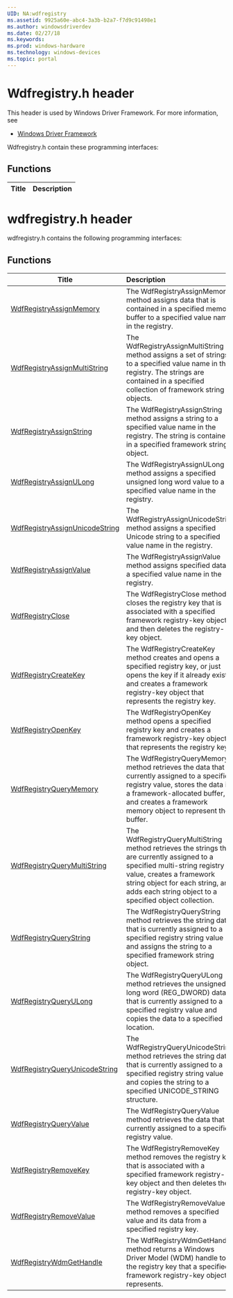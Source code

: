 ```yaml
---
UID: NA:wdfregistry
ms.assetid: 9925a60e-abc4-3a3b-b2a7-f7d9c91498e1
ms.author: windowsdriverdev
ms.date: 02/27/18
ms.keywords: 
ms.prod: windows-hardware
ms.technology: windows-devices
ms.topic: portal
---
```


# Wdfregistry.h header



This header is used by Windows Driver Framework. For more information, see
- [Windows Driver Framework](../_wdf/index.md)

Wdfregistry.h contain these programming interfaces:


## Functions

| Title   | Description   |
| ---- |:----

# wdfregistry.h header



wdfregistry.h contains the following programming interfaces:





## Functions
| Title | Description |
| ---- |:---- |
| [WdfRegistryAssignMemory](nf-wdfregistry-wdfregistryassignmemory.md) | The WdfRegistryAssignMemory method assigns data that is contained in a specified memory buffer to a specified value name in the registry. |
| [WdfRegistryAssignMultiString](nf-wdfregistry-wdfregistryassignmultistring.md) | The WdfRegistryAssignMultiString method assigns a set of strings to a specified value name in the registry. The strings are contained in a specified collection of framework string objects. |
| [WdfRegistryAssignString](nf-wdfregistry-wdfregistryassignstring.md) | The WdfRegistryAssignString method assigns a string to a specified value name in the registry. The string is contained in a specified framework string object. |
| [WdfRegistryAssignULong](nf-wdfregistry-wdfregistryassignulong.md) | The WdfRegistryAssignULong method assigns a specified unsigned long word value to a specified value name in the registry. |
| [WdfRegistryAssignUnicodeString](nf-wdfregistry-wdfregistryassignunicodestring.md) | The WdfRegistryAssignUnicodeString method assigns a specified Unicode string to a specified value name in the registry. |
| [WdfRegistryAssignValue](nf-wdfregistry-wdfregistryassignvalue.md) | The WdfRegistryAssignValue method assigns specified data to a specified value name in the registry. |
| [WdfRegistryClose](nf-wdfregistry-wdfregistryclose.md) | The WdfRegistryClose method closes the registry key that is associated with a specified framework registry-key object and then deletes the registry-key object. |
| [WdfRegistryCreateKey](nf-wdfregistry-wdfregistrycreatekey.md) | The WdfRegistryCreateKey method creates and opens a specified registry key, or just opens the key if it already exists, and creates a framework registry-key object that represents the registry key. |
| [WdfRegistryOpenKey](nf-wdfregistry-wdfregistryopenkey.md) | The WdfRegistryOpenKey method opens a specified registry key and creates a framework registry-key object that represents the registry key. |
| [WdfRegistryQueryMemory](nf-wdfregistry-wdfregistryquerymemory.md) | The WdfRegistryQueryMemory method retrieves the data that is currently assigned to a specified registry value, stores the data in a framework-allocated buffer, and creates a framework memory object to represent the buffer. |
| [WdfRegistryQueryMultiString](nf-wdfregistry-wdfregistryquerymultistring.md) | The WdfRegistryQueryMultiString method retrieves the strings that are currently assigned to a specified multi-string registry value, creates a framework string object for each string, and adds each string object to a specified object collection. |
| [WdfRegistryQueryString](nf-wdfregistry-wdfregistryquerystring.md) | The WdfRegistryQueryString method retrieves the string data that is currently assigned to a specified registry string value and assigns the string to a specified framework string object. |
| [WdfRegistryQueryULong](nf-wdfregistry-wdfregistryqueryulong.md) | The WdfRegistryQueryULong method retrieves the unsigned long word (REG_DWORD) data that is currently assigned to a specified registry value and copies the data to a specified location. |
| [WdfRegistryQueryUnicodeString](nf-wdfregistry-wdfregistryqueryunicodestring.md) | The WdfRegistryQueryUnicodeString method retrieves the string data that is currently assigned to a specified registry string value and copies the string to a specified UNICODE_STRING structure. |
| [WdfRegistryQueryValue](nf-wdfregistry-wdfregistryqueryvalue.md) | The WdfRegistryQueryValue method retrieves the data that is currently assigned to a specified registry value. |
| [WdfRegistryRemoveKey](nf-wdfregistry-wdfregistryremovekey.md) | The WdfRegistryRemoveKey method removes the registry key that is associated with a specified framework registry-key object and then deletes the registry-key object. |
| [WdfRegistryRemoveValue](nf-wdfregistry-wdfregistryremovevalue.md) | The WdfRegistryRemoveValue method removes a specified value and its data from a specified registry key. |
| [WdfRegistryWdmGetHandle](nf-wdfregistry-wdfregistrywdmgethandle.md) | The WdfRegistryWdmGetHandle method returns a Windows Driver Model (WDM) handle to the registry key that a specified framework registry-key object represents. |